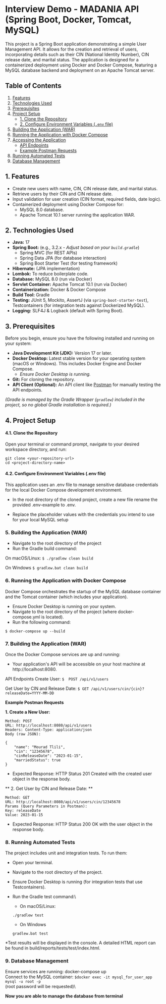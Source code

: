 # Interview Demo - MADANIA API (Spring Boot, Docker, Tomcat, MySQL)

This project is a Spring Boot application demonstrating a simple User Management API. It allows for the creation and retrieval of users, incorporating details such as their CIN (National Identity Number), CIN release date, and marital status. The application is designed for a containerized deployment using Docker and Docker Compose, featuring a MySQL database backend and deployment on an Apache Tomcat server.

## Table of Contents

1.  [Features](#features)
2.  [Technologies Used](#technologies-used)
3.  [Prerequisites](#prerequisites)
4.  [Project Setup](#project-setup)
    * [1. Clone the Repository](#1-clone-the-repository)
    * [2. Configure Environment Variables (`.env` file)](#2-configure-environment-variables-env-file)
5.  [Building the Application (WAR)](#building-the-application-war)
6.  [Running the Application with Docker Compose](#running-the-application-with-docker-compose)
7.  [Accessing the Application](#accessing-the-application)
    * [API Endpoints](#api-endpoints)
    * [Example Postman Requests](#example-postman-requests)
8.  [Running Automated Tests](#running-automated-tests)
9. [Database Management](#database-management)

## 1. Features

* Create new users with name, CIN, CIN release date, and marital status.
* Retrieve users by their CIN and CIN release date.
* Input validation for user creation (CIN format, required fields, date logic).
* Containerized deployment using Docker Compose for:
    * MySQL 8.0 database.
    * Apache Tomcat 10.1 server running the application WAR.

## 2. Technologies Used

* **Java:** 17
* **Spring Boot:** (e.g., 3.2.x - *Adjust based on your `build.gradle`*)
    * Spring MVC (for REST APIs)
    * Spring Data JPA (for database interaction)
    * Spring Boot Starter Test (for testing framework)
* **Hibernate:** (JPA implementation)
* **Lombok:** To reduce boilerplate code.
* **Database:** MySQL 8.0 (run via Docker)
* **Servlet Container:** Apache Tomcat 10.1 (run via Docker)
* **Containerization:** Docker & Docker Compose
* **Build Tool:** Gradle
* **Testing:** JUnit 5, Mockito, AssertJ (via `spring-boot-starter-test`), Testcontainers (for integration tests against Dockerized MySQL).
* **Logging:** SLF4J & Logback (default with Spring Boot).

## 3. Prerequisites

Before you begin, ensure you have the following installed and running on your system:

* **Java Development Kit (JDK):** Version 17 or later.
* **Docker Desktop:** Latest stable version for your operating system (macOS or Windows). This includes Docker Engine and Docker Compose.
    * *Ensure Docker Desktop is running.*
* **Git:** For cloning the repository.
* **API Client (Optional):** An API client like [Postman](https://www.postman.com/downloads/) for manually testing the API endpoints.

*(Gradle is managed by the Gradle Wrapper (`gradlew`) included in the project, so no global Gradle installation is required.)*

## 4. Project Setup

#### 4.1. Clone the Repository

Open your terminal or command prompt, navigate to your desired workspace directory, and run:

```$
git clone <your-repository-url>
cd <project-directory-name>
```

#### 4.2. Configure Environment Variables (.env file)

This application uses an .env file to manage sensitive database credentials for the local Docker Compose development environment.

* In the root directory of the cloned project, create a new file rename the provided .env-example to .env.

* Replace the placeholder values with the credentials you intend to use for your local MySQL setup

### 5. Building the Application (WAR)

* Navigate to the root directory of the project
* Run the Gradle build command:

On macOS/Linux:
```$ ./gradlew clean build ```

On Windows
```$ gradlew.bat clean build ```

### 6. Running the Application with Docker Compose

Docker Compose orchestrates the startup of the MySQL database container and the Tomcat container (which includes your application).

* Ensure Docker Desktop is running on your system.
* Navigate to the root directory of the project (where docker-compose.yml is located).
* Run the following command:

```$ docker-compose up --build ```

### 7. Building the Application (WAR)
Once the Docker Compose services are up and running:

* Your application's API will be accessible on your host machine at http://localhost:8080.

API Endpoints
Create User: ```$  POST /api/v1/users ```

Get User by CIN and Release Date: ```$ GET /api/v1/users/cin/{cin}?releaseDate=YYYY-MM-DD```

 **Example Postman Requests**

**1. Create a New User:**
```$
Method: POST
URL: http://localhost:8080/api/v1/users
Headers: Content-Type: application/json
Body (raw JSON):
```
```$
{
    "name": "Mourad Tlili",
    "cin": "12345678",
    "cinReleaseDate": "2023-01-15",
    "marriedStatus": true
}
```

* Expected Response: HTTP Status 201 Created with the created user object in the response body.

** 2. Get User by CIN and Release Date: **

```$
Method: GET
URL: http://localhost:8080/api/v1/users/cin/12345678
Params (Query Parameters in Postman):
Key: releaseDate
Value: 2023-01-15
```
* Expected Response: HTTP Status 200 OK with the user object in the response body. 

### 8. Running Automated Tests

The project includes unit and integration tests. To run them:

* Open your terminal.
* Navigate to the root directory of the project.
* Ensure Docker Desktop is running (for integration tests that use Testcontainers).
* Run the Gradle test command:\

    * On macOS/Linux:

    ```$
    ./gradlew test
    ```

    * On Windows 
    ```$
    gradlew.bat test
    ```

*Test results will be displayed in the console. A detailed HTML report can be found in build/reports/tests/test/index.html.

### 9. Database Management
Ensure services are running: docker-compose up\
Connect to the MySQL container: ```$docker exec -it mysql_for_user_app mysql -u root -p```\
 (root password will be requested)\
 
**Now you are able to manage the database from terminal**

